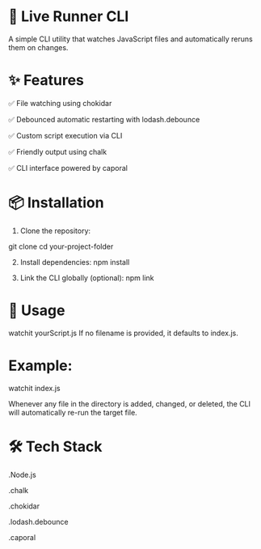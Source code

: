 📡 Live Runner CLI
=======================
A simple CLI utility that watches JavaScript files and automatically reruns them on changes.

✨ Features
============
✅ File watching using chokidar

✅ Debounced automatic restarting with lodash.debounce

✅ Custom script execution via CLI

✅ Friendly output using chalk

✅ CLI interface powered by caporal

📦 Installation
=================
1. Clone the repository:

git clone <your-repo-url>
cd your-project-folder

2. Install dependencies:
    npm install

3. Link the CLI globally (optional):
    npm link

🚀 Usage
==========
watchit yourScript.js
If no filename is provided, it defaults to index.js.

Example:
==========
watchit index.js

Whenever any file in the directory is added, changed, or deleted, the CLI will automatically re-run the target file.

🛠 Tech Stack
================
.Node.js

.chalk

.chokidar

.lodash.debounce

.caporal

